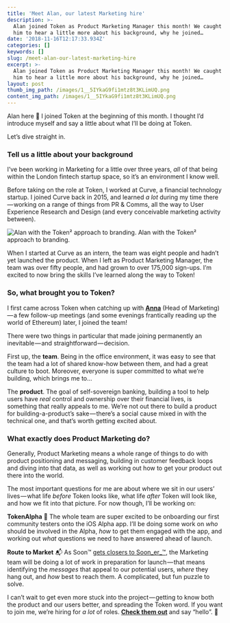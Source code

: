 ```yaml
---
title: 'Meet Alan, our latest Marketing hire'
description: >-
  Alan joined Token as Product Marketing Manager this month! We caught up with
  him to hear a little more about his background, why he joined…
date: '2018-11-16T12:17:33.934Z'
categories: []
keywords: []
slug: /meet-alan-our-latest-marketing-hire
excerpt: >-
  Alan joined Token as Product Marketing Manager this month! We caught up with
  him to hear a little more about his background, why he joined…
layout: post
thumb_img_path: /images/1__5IYkaG9fi1mtz8t3KLimUQ.png
content_img_path: /images/1__5IYkaG9fi1mtz8t3KLimUQ.png
---
```


Alan here 👋 I joined Token at the beginning of this month. I thought I’d introduce myself and say a little about what I’ll be doing at Token.

Let’s dive straight in.

### Tell us a little about your background

I’ve been working in Marketing for a little over three years, _all_ of that being within the London fintech startup space, so it’s an environment I know well.

Before taking on the role at Token, I worked at Curve, a financial technology startup. I joined Curve back in 2015, and learned _a lot_ during my time there — working on a range of things from PR & Comms, all the way to User Experience Research and Design (and every conceivable marketing activity between).

![Alan with the Token² approach to branding.](/images/1__5IYkaG9fi1mtz8t3KLimUQ.png)
Alan with the Token² approach to branding.

When I started at Curve as an intern, the team was eight people and hadn’t yet launched the product. When I left as Product Marketing Manager, the team was over fifty people, and had grown to over 175,000 sign-ups. I’m excited to now bring the skills I’ve learned along the way to Token!

### So, what brought you to Token?

I first came across Token when catching up with [**Anna**](https://medium.com/tokencard/anna-my-first-month-at-token-249a6a77913f) (Head of Marketing) — a few follow-up meetings (and some evenings frantically reading up the world of Ethereum) later, I joined the team!

There were two things in particular that made joining permanently an inevitable — and straightforward — decision.

First up, the **team**. Being in the office environment, it was easy to see that the team had a lot of shared know-how between them, and had a great culture to boot. Moreover, everyone is super committed to what we’re building, which brings me to…

The **product**. The goal of self-sovereign banking, building a tool to help users have _real_ control and ownership over their financial lives, is something that really appeals to me. We’re not out there to build a product for building-a-product’s sake — there’s a social cause mixed in with the technical one, and that’s worth getting excited about.

### What exactly does Product Marketing do?

Generally, Product Marketing means a whole range of things to do with product positioning and messaging, building in customer feedback loops and diving into that data, as well as working out how to get your product out there into the world.

The most important questions for me are about where we sit in our users’ lives — what life _before_ Token looks like, what life _after_ Token will look like, and how we fit into that picture. For now though, I’ll be working on:

**TokenAlpha** 🚀 The whole team are super excited to be onboarding our first community testers onto the iOS Alpha app. I’ll be doing some work on _who_ should be involved in the Alpha, _how_ to get them engaged with the app, and working out _what_ questions we need to have answered ahead of launch.

**Route to Market** 📬 As Soon™ ️[gets closers to Soon_er_™️](https://medium.com/tokencard/soon-step-1-completed-cc2c22bc699b), the Marketing team will be doing a lot of work in preparation for launch — that means identifying the _messages_ that appeal to our potential users, _where_ they hang out, and _how_ best to reach them. A complicated, but fun puzzle to solve.

I can’t wait to get even more stuck into the project — getting to know both the product and our users better, and spreading the Token word. If you want to join me, we’re hiring for _a lot_ of roles. [**Check them out**](https://tokencard.workable.com) and say “hello”. 👋